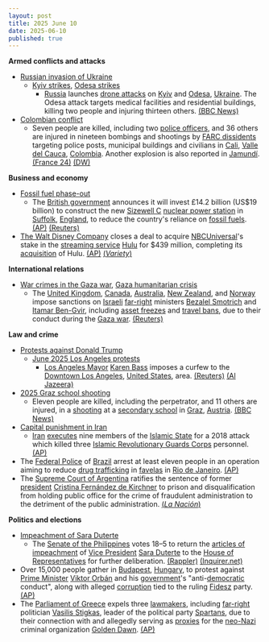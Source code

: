 ```yaml
---
layout: post
title: 2025 June 10
date: 2025-06-10
published: true
---
```



**Armed conflicts and attacks**

* [Russian invasion of Ukraine](https://en.wikipedia.org/wiki/Russian_invasion_of_Ukraine "Russian invasion of Ukraine")
  + [Kyiv strikes](https://en.wikipedia.org/wiki/Kyiv_strikes_%282022%E2%80%93present%29 "Kyiv strikes (2022–present)"), [Odesa strikes](https://en.wikipedia.org/wiki/Odesa_strikes_%282022%E2%80%93present%29 "Odesa strikes (2022–present)")
    - [Russia](https://en.wikipedia.org/wiki/Russian_Armed_Forces "Russian Armed Forces") launches [drone attacks](https://en.wikipedia.org/wiki/Drone_attack "Drone attack") on [Kyiv](https://en.wikipedia.org/wiki/Kyiv "Kyiv") and [Odesa](https://en.wikipedia.org/wiki/Odesa "Odesa"), [Ukraine](https://en.wikipedia.org/wiki/Ukraine "Ukraine"). The Odesa attack targets medical facilities and residential buildings, killing two people and injuring thirteen others. [(BBC News)](https://www.bbc.com/news/articles/cx2jzp0ewe0o)
* [Colombian conflict](https://en.wikipedia.org/wiki/Colombian_conflict "Colombian conflict")
  + Seven people are killed, including two [police officers](https://en.wikipedia.org/wiki/National_Police_of_Colombia "National Police of Colombia"), and 36 others are injured in nineteen bombings and shootings by [FARC dissidents](https://en.wikipedia.org/wiki/FARC_dissidents "FARC dissidents") targeting police posts, municipal buildings and civilians in [Cali](https://en.wikipedia.org/wiki/Cali "Cali"), [Valle del Cauca](https://en.wikipedia.org/wiki/Valle_del_Cauca "Valle del Cauca"), [Colombia](https://en.wikipedia.org/wiki/Colombia "Colombia"). Another explosion is also reported in [Jamundí](https://en.wikipedia.org/wiki/Jamund%C3%AD "Jamundí"). [(France 24)](https://www.france24.com/en/live-news/20250610-three-dead-as-wave-of-bombings-gun-attacks-rocks-colombia) [(DW)](https://www.dw.com/en/colombia-multiple-dead-after-string-explosions-in-cali/a-72861011)

**Business and economy**

* [Fossil fuel phase-out](https://en.wikipedia.org/wiki/Fossil_fuel_phase-out "Fossil fuel phase-out")
  + The [British government](https://en.wikipedia.org/wiki/Government_of_the_United_Kingdom "Government of the United Kingdom") announces it will invest £14.2 billion (US$19 billion) to construct the new [Sizewell C](https://en.wikipedia.org/wiki/Sizewell_C_nuclear_power_station "Sizewell C nuclear power station") [nuclear power station](https://en.wikipedia.org/wiki/Nuclear_power_station "Nuclear power station") in [Suffolk](https://en.wikipedia.org/wiki/Suffolk "Suffolk"), [England](https://en.wikipedia.org/wiki/England "England"), to reduce the country's reliance on [fossil fuels](https://en.wikipedia.org/wiki/Fossil_fuel "Fossil fuel"). [(AP)](https://apnews.com/article/uk-britain-nuclear-plant-suffolk-investment-27e13197344cf96b5b76c4503e5a8b9e) [(Reuters)](https://www.reuters.com/sustainability/boards-policy-regulation/britain-invest-142-billion-pounds-sizewell-c-nuclear-project-2025-06-09/)
* [The Walt Disney Company](https://en.wikipedia.org/wiki/The_Walt_Disney_Company "The Walt Disney Company") closes a deal to acquire [NBCUniversal](https://en.wikipedia.org/wiki/NBCUniversal "NBCUniversal")'s stake in the [streaming service](https://en.wikipedia.org/wiki/Streaming_service "Streaming service") [Hulu](https://en.wikipedia.org/wiki/Hulu "Hulu") for $439 million, completing its [acquisition](https://en.wikipedia.org/wiki/Merger_and_acquisition "Merger and acquisition") of Hulu. [(AP)](https://apnews.com/article/disney-hulu-comcast-nbcuniversal-iger-876a9d6f00ffa6c037e9527bb8532682) [(*Variety*)](https://variety.com/2025/tv/news/disney-closes-hulu-deal-comcast-price-tag-1236423903/)

**International relations**

* [War crimes in the Gaza war](https://en.wikipedia.org/wiki/War_crimes_in_the_Gaza_war "War crimes in the Gaza war"), [Gaza humanitarian crisis](https://en.wikipedia.org/wiki/Gaza_humanitarian_crisis_%282023%E2%80%93present%29 "Gaza humanitarian crisis (2023–present)")
  + The [United Kingdom](https://en.wikipedia.org/wiki/United_Kingdom "United Kingdom"), [Canada](https://en.wikipedia.org/wiki/Canada "Canada"), [Australia](https://en.wikipedia.org/wiki/Australia "Australia"), [New Zealand](https://en.wikipedia.org/wiki/New_Zealand "New Zealand"), and [Norway](https://en.wikipedia.org/wiki/Norway "Norway") impose sanctions on [Israeli](https://en.wikipedia.org/wiki/Israel "Israel") [far-right](https://en.wikipedia.org/wiki/Far-right "Far-right") ministers [Bezalel Smotrich](https://en.wikipedia.org/wiki/Bezalel_Smotrich "Bezalel Smotrich") and [Itamar Ben-Gvir](https://en.wikipedia.org/wiki/Itamar_Ben-Gvir "Itamar Ben-Gvir"), including [asset freezes](https://en.wikipedia.org/wiki/Asset_freezing "Asset freezing") and [travel bans](https://en.wikipedia.org/wiki/Travel_ban "Travel ban"), due to their conduct during the [Gaza war](https://en.wikipedia.org/wiki/Gaza_war "Gaza war"). [(Reuters)](https://www.reuters.com/world/uk/uk-sanction-israel-ministers-ben-gvir-smotrich-times-reports-2025-06-10/)

**Law and crime**

* [Protests against Donald Trump](https://en.wikipedia.org/wiki/Protests_against_Donald_Trump "Protests against Donald Trump")
  + [June 2025 Los Angeles protests](https://en.wikipedia.org/wiki/June_2025_Los_Angeles_protests "June 2025 Los Angeles protests")
    - [Los Angeles Mayor](https://en.wikipedia.org/wiki/Mayor_of_Los_Angeles "Mayor of Los Angeles") [Karen Bass](https://en.wikipedia.org/wiki/Karen_Bass "Karen Bass") imposes a curfew to the [Downtown Los Angeles](https://en.wikipedia.org/wiki/Downtown_Los_Angeles "Downtown Los Angeles"), [United States](https://en.wikipedia.org/wiki/United_States "United States"), area. [(Reuters)](https://www.reuters.com/world/us/la-protests-live-downtown-la-declared-unlawful-assembly-area-after-third-day-2025-06-09/) [(Al Jazeera)](https://www.aljazeera.com/news/2025/6/11/la-mayor-announces-curfew-amid-protests-over-trumps-immigration-crackdown)
* [2025 Graz school shooting](https://en.wikipedia.org/wiki/2025_Graz_school_shooting "2025 Graz school shooting")
  + Eleven people are killed, including the perpetrator, and 11 others are injured, in a [shooting](https://en.wikipedia.org/wiki/School_shooting "School shooting") at a [secondary school](https://en.wikipedia.org/wiki/Secondary_school "Secondary school") in [Graz](https://en.wikipedia.org/wiki/Graz "Graz"), [Austria](https://en.wikipedia.org/wiki/Austria "Austria"). [(BBC News)](https://www.bbc.com/news/live/ce3vxrz6rpnt)
* [Capital punishment in Iran](https://en.wikipedia.org/wiki/Capital_punishment_in_Iran "Capital punishment in Iran")
  + [Iran](https://en.wikipedia.org/wiki/Iran "Iran") [executes](https://en.wikipedia.org/wiki/Executes "Executes") nine members of the [Islamic State](https://en.wikipedia.org/wiki/Islamic_State "Islamic State") for a 2018 attack which killed three [Islamic Revolutionary Guards Corps](https://en.wikipedia.org/wiki/Islamic_Revolutionary_Guards_Corps "Islamic Revolutionary Guards Corps") personnel. [(AP)](https://apnews.com/article/iran-executions-islamic-state-group-militants-2018-attack-7a86932a41dc3d321c69840e2e17e878)
* The [Federal Police](https://en.wikipedia.org/wiki/Federal_Police_of_Brazil "Federal Police of Brazil") of [Brazil](https://en.wikipedia.org/wiki/Brazil "Brazil") arrest at least eleven people in an operation aiming to reduce [drug trafficking](https://en.wikipedia.org/wiki/Drug_trafficking "Drug trafficking") in [favelas](https://en.wikipedia.org/wiki/Favela "Favela") in [Rio de Janeiro](https://en.wikipedia.org/wiki/Rio_de_Janeiro "Rio de Janeiro"). [(AP)](https://apnews.com/article/brazil-police-arrest-drugs-gangs-favela-61406e8418a7028f816ce7dfcd3b22ea)
* The [Supreme Court of Argentina](https://en.wikipedia.org/wiki/Supreme_Court_of_Argentina "Supreme Court of Argentina") ratifies the sentence of former [president](https://en.wikipedia.org/wiki/President_of_Argentina "President of Argentina") [Cristina Fernández de Kirchner](https://en.wikipedia.org/wiki/Cristina_Fern%C3%A1ndez_de_Kirchner "Cristina Fernández de Kirchner") to prison and disqualification from holding public office for the crime of fraudulent administration to the detriment of the public administration. [(*La Nación*)](https://www.lanacion.com.ar/politica/la-corte-suprema-confirmo-la-condena-a-cristina-kirchner-a-prision-y-no-podra-ser-candidata-nid10062025/)

**Politics and elections**

* [Impeachment of Sara Duterte](https://en.wikipedia.org/wiki/Impeachment_of_Sara_Duterte "Impeachment of Sara Duterte")
  + The [Senate of the Philippines](https://en.wikipedia.org/wiki/Senate_of_the_Philippines "Senate of the Philippines") votes 18–5 to return the [articles of impeachment](https://en.wikipedia.org/wiki/Articles_of_impeachment "Articles of impeachment") of [Vice President](https://en.wikipedia.org/wiki/Vice_President_of_the_Philippines "Vice President of the Philippines") [Sara Duterte](https://en.wikipedia.org/wiki/Sara_Duterte "Sara Duterte") to the [House of Representatives](https://en.wikipedia.org/wiki/House_of_Representatives_of_the_Philippines "House of Representatives of the Philippines") for further deliberation. [(Rappler)](https://www.rappler.com/philippines/senate-returns-sara-duterte-impeachment-articles-house-representatives/) [(Inquirer.net)](https://newsinfo.inquirer.net/2069279/sara-duterte-on-trial-22-senators-take-oath-as-senator-judges-2)
* Over 15,000 people gather in [Budapest](https://en.wikipedia.org/wiki/Budapest "Budapest"), [Hungary](https://en.wikipedia.org/wiki/Hungary "Hungary"), to protest against [Prime Minister](https://en.wikipedia.org/wiki/Prime_Minister_of_Hungary "Prime Minister of Hungary") [Viktor Orbán](https://en.wikipedia.org/wiki/Viktor_Orb%C3%A1n "Viktor Orbán") and his [government](https://en.wikipedia.org/wiki/Government_of_Hungary "Government of Hungary")'s "anti-[democratic](https://en.wikipedia.org/wiki/Democracy "Democracy") conduct", along with alleged [corruption](https://en.wikipedia.org/wiki/Corruption_in_Hungary "Corruption in Hungary") tied to the ruling [Fidesz](https://en.wikipedia.org/wiki/Fidesz "Fidesz") party. [(AP)](https://apnews.com/article/hungary-protest-orban-budapest-3ddc580235327dd06a73e38c66663536)
* The [Parliament of Greece](https://en.wikipedia.org/wiki/Parliament_of_Greece "Parliament of Greece") expels three [lawmakers](https://en.wikipedia.org/wiki/Lawmaker "Lawmaker"), including [far-right](https://en.wikipedia.org/wiki/Far-right_politics "Far-right politics") politician [Vasilis Stigkas](https://en.wikipedia.org/wiki/Vasilis_Stigkas "Vasilis Stigkas"), leader of the political party [Spartans](https://en.wikipedia.org/wiki/Spartans_%28Greek_political_party%29 "Spartans (Greek political party)"), due to their connection with and allegedly serving as [proxies](https://en.wikipedia.org/wiki/Agent_%28law%29 "Agent (law)") for the [neo-Nazi](https://en.wikipedia.org/wiki/Neo-Nazi "Neo-Nazi") criminal organization [Golden Dawn](https://en.wikipedia.org/wiki/Golden_Dawn_%28Greece%29 "Golden Dawn (Greece)"). [(AP)](https://apnews.com/article/greece-far-right-lawmakers-expelled-spartans-golden-dawn-8379fb8f652d6e8428a5e44c931f028f)
